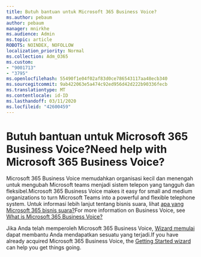 ```yaml
---
title: Butuh bantuan untuk Microsoft 365 Business Voice?
ms.author: pebaum
author: pebaum
manager: mnirkhe
ms.audience: Admin
ms.topic: article
ROBOTS: NOINDEX, NOFOLLOW
localization_priority: Normal
ms.collection: Adm_O365
ms.custom:
- "9001713"
- "3795"
ms.openlocfilehash: 55490f1e04f02af83d0ce786543117aa48ecb340
ms.sourcegitcommit: 9ab422063e5a474c92ed956d42d222b90336fecb
ms.translationtype: MT
ms.contentlocale: id-ID
ms.lasthandoff: 03/11/2020
ms.locfileid: "42600459"
---
```

# <a name="need-help-with-microsoft-365-business-voice"></a><span data-ttu-id="3e045-102">Butuh bantuan untuk Microsoft 365 Business Voice?</span><span class="sxs-lookup"><span data-stu-id="3e045-102">Need help with Microsoft 365 Business Voice?</span></span>

<span data-ttu-id="3e045-103">Microsoft 365 Business Voice memudahkan organisasi kecil dan menengah untuk mengubah Microsoft teams menjadi sistem telepon yang tangguh dan fleksibel.</span><span class="sxs-lookup"><span data-stu-id="3e045-103">Microsoft 365 Business Voice makes it easy for small and medium organizations to turn Microsoft Teams into a powerful and flexible telephone system.</span></span> <span data-ttu-id="3e045-104">Untuk informasi lebih lanjut tentang bisnis suara, lihat [apa yang Microsoft 365 bisnis suara?](https://docs.microsoft.com/microsoftteams/business-voice/whats-business-voice)</span><span class="sxs-lookup"><span data-stu-id="3e045-104">For more information on Business Voice, see [What is Microsoft 365 Business Voice?](https://docs.microsoft.com/microsoftteams/business-voice/whats-business-voice)</span></span>

<span data-ttu-id="3e045-105">Jika Anda telah memperoleh Microsoft 365 Business Voice, [Wizard memulai](https://docs.microsoft.com/microsoftteams/business-voice/use-getting-started-wizard) dapat membantu Anda mendapatkan sesuatu yang terjadi.</span><span class="sxs-lookup"><span data-stu-id="3e045-105">If you have already acquired Microsoft 365 Business Voice, the [Getting Started wizard](https://docs.microsoft.com/microsoftteams/business-voice/use-getting-started-wizard) can help you get things going.</span></span> 
